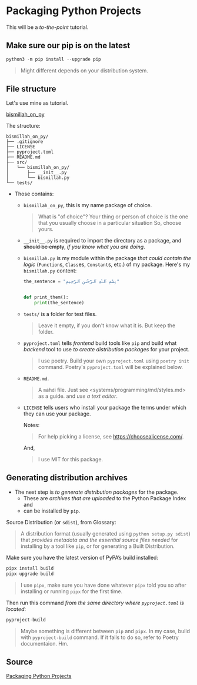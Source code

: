 # Packaging Python Projects

This will be a _to-the-point_ tutorial.

## Make sure our pip is on the latest

```python
python3 -m pip install --upgrade pip
```

> Might different depends on your distribution system.

## File structure

Let's use mine as tutorial.

[bismillah_on_py](https://github.com/bal-sm/bismillah_on_py)

The structure:

```
bismillah_on_py/
├── .gitignore
├── LICENSE
├── pyproject.toml
├── README.md
├── src/
│   └── bismillah_on_py/
│       ├── __init__.py
│       └── bismillah.py
└── tests/
```

- Those contains:
  - `bismillah_on_py`, this is my name package of choice. 
    > What is "of choice"? Your thing or person of choice is the one that you usually choose in a particular situation
    > So, choose yours.
  - `__init__.py` is required to import the directory as a package, and ~~should be empty~~, _if you know what you are doing_.
  - `bismillah.py` is my module within the package _that could contain the logic_ (`Function`s, `Class`es, `Constant`s, etc.) of my package. 
    Here's my `bismillah.py` content:

    ```python
    the_sentence = "بِسْمِ ٱللَّٰهِ ٱلرَّحْمَٰنِ ٱلرَّحِيمِ"


    def print_them():
        print(the_sentence)
    ```

  - `tests/` is a folder for test files. 
    > Leave it empty, if you don't know what it is. But keep the folder.
  - `pyproject.toml` tells _frontend_ build tools like `pip` and build what _backend_ tool to use _to create distribution packages_ for your project.
    > I use poetry. Build your own `pyproject.toml` using `poetry init` command. Poetry's `pyproject.toml` will be explained below.
  - `README.md`.
    > A `m`ah`d`i file. Just see <systems/programming/md/styles.md> as a guide. and _use a text editor_.
  - `LICENSE` tells users who install your package the terms under which they can use your package.

    Notes:
    > For help picking a license, see <https://choosealicense.com/>.
    
    And,

    > I use MIT for this package.

## Generating distribution archives

- The next step is _to generate distribution packages_ for the package. 
  - These are _archives that are uploaded_ to the Python Package Index and 
  - can be installed by `pip`.

Source Distribution (or `sdist`), from Glossary:
> A distribution format (usually generated using `python setup.py sdist`) that _provides metadata and the essential source files needed_ for installing by a tool like `pip`, or for generating a Built Distribution.

Make sure you have the latest version of PyPA’s build installed:

```sh
pipx install build
pipx upgrade build
```

> I use `pipx`, make sure you have done whatever `pipx` told you so after installing or running `pipx` for the first time.

Then run this command _from the same directory where `pyproject.toml` is located_:

```sh
pyproject-build
```

> Maybe something is different between `pip` and `pipx`. In my case, build with `pyproject-build` command. If it fails to do so, refer to Poetry documentaion. Hm.

## Source

[Packaging Python Projects](https://packaging.python.org/en/latest/tutorials/packaging-projects/)
